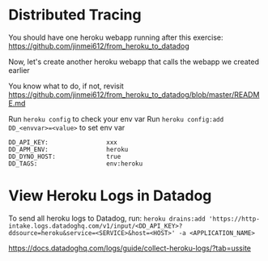 # Distributed Tracing

You should have one heroku webapp running after this exercise: https://github.com/jinmei612/from_heroku_to_datadog

Now, let's create another heroku webapp that calls the webapp we created earlier

You know what to do, if not, revisit https://github.com/jinmei612/from_heroku_to_datadog/blob/master/README.md

Run `heroku config` to check your env var 
Run `heroku config:add DD_<envvar>=<value>` to set env var

```
DD_API_KEY:                xxx
DD_APM_ENV:                heroku
DD_DYNO_HOST:              true
DD_TAGS:                   env:heroku
```

# View Heroku Logs in Datadog
To send all heroku logs to Datadog, run: 
`heroku drains:add 'https://http-intake.logs.datadoghq.com/v1/input/<DD_API_KEY>?ddsource=heroku&service=<SERVICE>&host=<HOST>' -a <APPLICATION_NAME>`


https://docs.datadoghq.com/logs/guide/collect-heroku-logs/?tab=ussite
